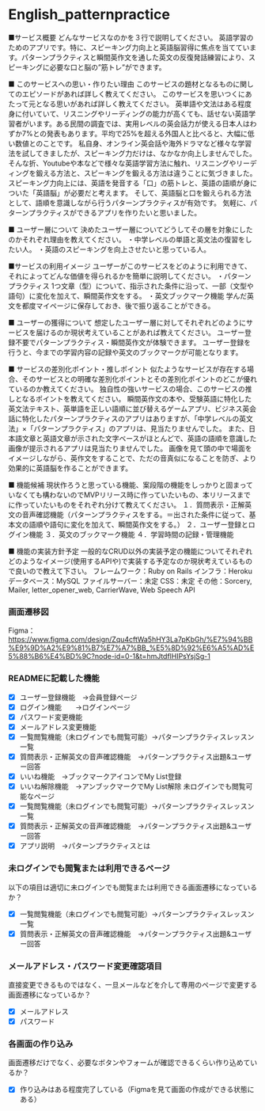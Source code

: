# English_patternpractice
■サービス概要
どんなサービスなのかを３行で説明してください。
英語学習のためのアプリです。特に、スピーキング力向上と英語脳習得に焦点を当てています。パターンプラクティスと瞬間英作文を通した英文の反復発話練習により、スピーキングに必要な口と脳の”筋トレ”ができます。

■ このサービスへの思い・作りたい理由
このサービスの題材となるものに関してのエピソードがあれば詳しく教えてください。
このサービスを思いつくにあたって元となる思いがあれば詳しく教えてください。
英単語や文法はある程度身に付いていて、リスニングやリーディングの能力が高くても、話せない英語学習者がいます。ある民間の調査では、実用レベルの英会話力が使える日本人はわずか7%との発表もあります。平均で25%を超える外国人と比べると、大幅に低い数値とのことです。
私自身、オンライン英会話や海外ドラマなど様々な学習法を試してきましたが、スピーキング力だけは、なかなか向上しませんでした。
そんな折、Youtubeや本などで様々な英語学習方法に触れ、リスニングやリーディングを鍛える方法と、スピーキングを鍛える方法は違うことに気づきました。
スピーキング力向上には、英語を発音する「口」の筋トレと、英語の語順が身についた「英語脳」が必要だと考えます。
そして、英語脳と口を鍛えられる方法として、語順を意識しながら行うパターンプラクティスが有効です。
気軽に、パターンプラクティスができるアプリを作りたいと思いました。

■ ユーザー層について
決めたユーザー層についてどうしてその層を対象にしたのかそれぞれ理由を教えてください。
・中学レベルの単語と英文法の復習をしたい人。
・英語のスピーキングを向上させたいと思っている人。

■サービスの利用イメージ
ユーザーがこのサービスをどのように利用できて、それによってどんな価値を得られるかを簡単に説明してください。
・パターンプラクティス
1つ文章（型）について、指示された条件に沿って、一部（文型や語句）に変化を加えて、瞬間英作文をする。
・英文ブックマーク機能
学んだ英文を都度マイページに保存しておき、後で振り返ることができる。

■ ユーザーの獲得について
想定したユーザー層に対してそれぞれどのようにサービスを届けるのか現状考えていることがあれば教えてください。
ユーザー登録不要でパターンプラクティス・瞬間英作文が体験できます。
ユーザー登録を行うと、今までの学習内容の記録や英文のブックマークが可能となります。

■ サービスの差別化ポイント・推しポイント
似たようなサービスが存在する場合、そのサービスとの明確な差別化ポイントとその差別化ポイントのどこが優れているのか教えてください。
独自性の強いサービスの場合、このサービスの推しとなるポイントを教えてください。
瞬間英作文の本や、受験英語に特化した英文法テキスト、英単語を正しい語順に並び替えるゲームアプリ、ビジネス英会話に特化したパターンプラクティスのアプリはありますが、「中学レベルの英文法」×「パターンプラクティス」のアプリは、見当たりませんでした。
また、日本語文章と英語文章が示された文字ベースがほとんどで、英語の語順を意識した画像が提示されるアプリは見当たりませんでした。
画像を見て頭の中で場面をイメージしながら、英作文をすることで、ただの音真似になることを防ぎ、より効果的に英語脳を作ることができます。

■ 機能候補
現状作ろうと思っている機能、案段階の機能をしっかりと固まっていなくても構わないのでMVPリリース時に作っていたいもの、本リリースまでに作っていたいものをそれぞれ分けて教えてください。
１．質問表示・正解英文の音声確認機能（パターンプラクティスをする。＝出された条件に従って、基本文の語順や語句に変化を加えて、瞬間英作文をする。）
２．ユーザー登録とログイン機能
３．英文のブックマーク機能
４．学習時間の記録・管理機能

■ 機能の実装方針予定
一般的なCRUD以外の実装予定の機能についてそれぞれどのようなイメージ(使用するAPIや)で実装する予定なのか現状考えているもので良いので教えて下さい。
フレームワーク：Ruby on Rails
インフラ：Heroku
データベース：MySQL
ファイルサーバー：未定
CSS：未定
その他：Sorcery, Mailer, letter_opener_web, CarrierWave, Web Speech API

### 画面遷移図
Figma：https://www.figma.com/design/Zqu4cftWa5hHY3La7pKbGh/%E7%94%BB%E9%9D%A2%E9%81%B7%E7%A7%BB_%E5%8D%92%E6%A5%AD%E5%88%B6%E4%BD%9C?node-id=0-1&t=hmJtdflHIPsYsjSg-1

### READMEに記載した機能
- [X] ユーザー登録機能　→会員登録ページ
- [X] ログイン機能　　→ログインページ
- [X] パスワード変更機能
- [X] メールアドレス変更機能
- [X] 一覧閲覧機能（未ログインでも閲覧可能）→パターンプラクティスレッスン一覧
- [X] 質問表示・正解英文の音声確認機能　→パターンプラクティス出題&ユーザー回答
- [X] いいね機能　→ブックマークアイコンでMy List登録
- [X] いいね解除機能　→アンブックマークでMy List解除
未ログインでも閲覧可能なページ
- [X] 一覧閲覧機能（未ログインでも閲覧可能）→パターンプラクティスレッスン一覧
- [X] 質問表示・正解英文の音声確認機能　→パターンプラクティス出題&ユーザー回答
- [X] アプリ説明　→パターンプラクティスとは

### 未ログインでも閲覧または利用できるページ
以下の項目は適切に未ログインでも閲覧または利用できる画面遷移になっているか？
- [X] 一覧閲覧機能（未ログインでも閲覧可能）→パターンプラクティスレッスン一覧
- [X] 質問表示・正解英文の音声確認機能　→パターンプラクティス出題&ユーザー回答

### メールアドレス・パスワード変更確認項目
直接変更できるものではなく、一旦メールなどを介して専用のページで変更する画面遷移になっているか？
- [X] メールアドレス
- [X] パスワード

### 各画面の作り込み
画面遷移だけでなく、必要なボタンやフォームが確認できるくらい作り込めているか？
- [X] 作り込みはある程度完了している（Figmaを見て画面の作成ができる状態にある）